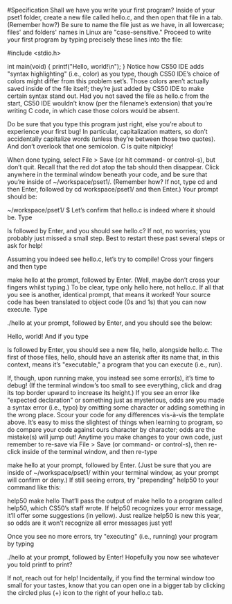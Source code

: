 #Specification
Shall we have you write your first program? Inside of your pset1 folder, create a new file called hello.c, and then open that file in a tab. (Remember how?) Be sure to name the file just as we have, in all lowercase; files' and folders' names in Linux are "case-sensitive." Proceed to write your first program by typing precisely these lines into the file:

#include <stdio.h>

int main(void)
{
    printf("Hello, world!\n");
}
Notice how CS50 IDE adds "syntax highlighting" (i.e., color) as you type, though CS50 IDE’s choice of colors might differ from this problem set’s. Those colors aren’t actually saved inside of the file itself; they’re just added by CS50 IDE to make certain syntax stand out. Had you not saved the file as hello.c from the start, CS50 IDE wouldn’t know (per the filename’s extension) that you’re writing C code, in which case those colors would be absent.

Do be sure that you type this program just right, else you’re about to experience your first bug! In particular, capitalization matters, so don’t accidentally capitalize words (unless they’re between those two quotes). And don’t overlook that one semicolon. C is quite nitpicky!

When done typing, select File > Save (or hit command- or control-s), but don’t quit. Recall that the red dot atop the tab should then disappear. Click anywhere in the terminal window beneath your code, and be sure that you’re inside of ~/workspace/pset1/. (Remember how? If not, type cd and then Enter, followed by cd workspace/pset1/ and then Enter.) Your prompt should be:

~/workspace/pset1/ $
Let’s confirm that hello.c is indeed where it should be. Type

ls
followed by Enter, and you should see hello.c? If not, no worries; you probably just missed a small step. Best to restart these past several steps or ask for help!

Assuming you indeed see hello.c, let’s try to compile! Cross your fingers and then type

make hello
at the prompt, followed by Enter. (Well, maybe don’t cross your fingers whilst typing.) To be clear, type only hello here, not hello.c. If all that you see is another, identical prompt, that means it worked! Your source code has been translated to object code (0s and 1s) that you can now execute. Type

./hello
at your prompt, followed by Enter, and you should see the below:

Hello, world!
And if you type

ls
followed by Enter, you should see a new file, hello, alongside hello.c. The first of those files, hello, should have an asterisk after its name that, in this context, means it’s "executable," a program that you can execute (i.e., run).

If, though, upon running make, you instead see some error(s), it’s time to debug! (If the terminal window’s too small to see everything, click and drag its top border upward to increase its height.) If you see an error like "expected declaration" or something just as mysterious, odds are you made a syntax error (i.e., typo) by omitting some character or adding something in the wrong place. Scour your code for any differences vis-à-vis the template above. It’s easy to miss the slightest of things when learning to program, so do compare your code against ours character by character; odds are the mistake(s) will jump out! Anytime you make changes to your own code, just remember to re-save via File > Save (or command- or control-s), then re-click inside of the terminal window, and then re-type

make hello
at your prompt, followed by Enter. (Just be sure that you are inside of ~/workspace/pset1/ within your terminal window, as your prompt will confirm or deny.) If still seeing errors, try "prepending" help50 to your command like this:

help50 make hello
That’ll pass the output of make hello to a program called help50, which CS50’s staff wrote. If help50 recognizes your error message, it’ll offer some suggestions (in yellow). Just realize help50 is new this year, so odds are it won’t recognize all error messages just yet!

Once you see no more errors, try "executing" (i.e., running) your program by typing

./hello
at your prompt, followed by Enter! Hopefully you now see whatever you told printf to print?

If not, reach out for help! Incidentally, if you find the terminal window too small for your tastes, know that you can open one in a bigger tab by clicking the circled plus (+) icon to the right of your hello.c tab.
